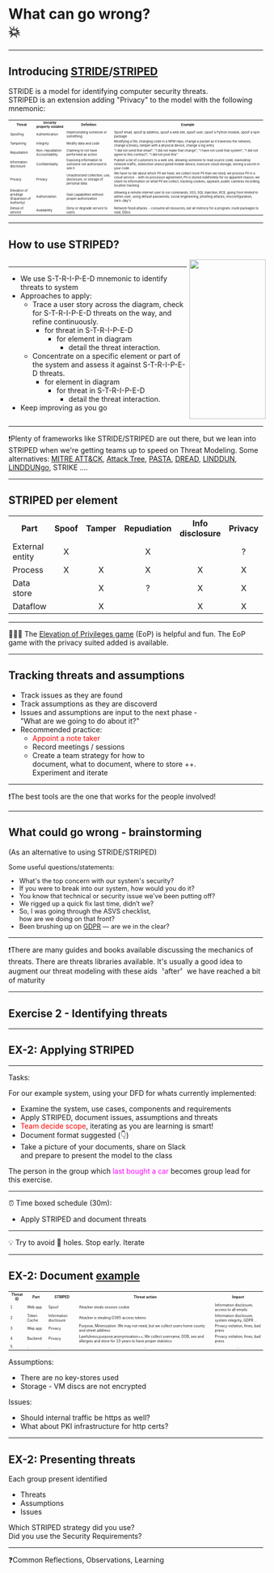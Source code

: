 <!-- markdownlint-disable MD033 -->

# What can go wrong? </br>💥

---

## Introducing [STRIDE](https://en.wikipedia.org/wiki/STRIDE_(security))/[STRIPED](https://www.youtube.com/watch?v=uzOdpuAhr28)

STRIDE is a model for identifying computer security threats. </br>STRIPED is an extension adding "Privacy" to the model with the following mnemonic: <!-- .element: style="font-size:0.65em"-->

 <table style="font-size:0.45em"">
  <tr>
    <th>Threat</th>
    <th>Security property violated</th>
    <th>Definition</th>
    <th>Example</th>
  </tr>
  <tr>
    <td>Spoofing</td>
    <td>Authentication</td>
    <td>Impersonating someone or something</td>
    <td>Spoof email, spoof ip address, spoof a web site, spoof user, spoof a Python module, spoof a npm package</td>
  </tr>
  <tr>
    <td>Tampering</td>
    <td>Integrity</td>
    <td>Modify data and code</td>
    <td>Modifying a file, changing code in a NPM repo, change a packet as it traverses the network, change a binary, tamper with a physical device, change a log entry</td>
  </tr>
  <tr>
    <td>Repudiation</td>
    <td>Non-repudiation </br>Accountability</td>
    <td>Claiming to not have performed an action</td>
    <td>"I did not send that email", "I did not make that change", "I have not used that system", "I did not agree to this contract", "I did not post this"</td>
  </tr>
  <tr>
    <td>Information disclosure</td>
    <td>Confidentiality</td>
    <td>Exposing information to someone not authorised to see it</td>
    <td>Publish a list of customers to a web site, allowing someone to read source code, eavesdrop network traffic, stolen/lost unencrypted mobile device, insecure cloud storage, storing a secret in your code</td>
  </tr>
  <tr>
    <td>Privacy</br></td>
    <td>Privacy</td>
    <td>Unauthorized collection, use, disclosure, or storage of personal data.</td>
    <td>We have no ide about which PII we have, we collect more PII than we need, we process PII in a cloud service - with no processor agreement, PII is stored indefinitely for no apparent reason, we share no information on what PII we collect, tracking cookies, spyware, public cameras recording, location tracking</td>
  </tr>  
  <tr>
    <td>Elevation of privilege</br>(Expansion of Authority)</td>
    <td>Authorization</td>
    <td>Gain capabilities without proper authorization</td>
    <td>Allowing a remote internet user to run commands, XSS, SQL Injection, RCE, going from limited to admin user, using default passwords, social engineering, phishing attacks, misconfiguration, zero-day's</td>
  </tr>  
  <tr>
    <td>Denial of service</td>
    <td>Availability</td>
    <td>Deny or degrade service to users</td>
    <td>Network flood attacks - consume all resources, eat all memory for a program, route packages to void, DDos </td>
  </tr>
</table>

---

## How to use STRIPED?

<div style="display: grid;grid-column-gap: 1%; grid-auto-columns: 70% 30%;">

<div  style="grid-area: 1 / 1"><!-- .element: style="font-size:0.7em"-->
<hr>

- We use S-T-R-I-P-E-D mnemonic to identify threats to system<!-- .element: class="fragment" data-fragment-index="1" -->
- Approaches to apply:<!-- .element: class="fragment" data-fragment-index="2" -->
  - Trace a user story across the diagram, check for S-T-R-I-P-E-D threats on the way, and refine continuously.<!-- .element: class="fragment" data-fragment-index="3" -->
    - for threat in S-T-R-I-P-E-D <!-- .element: class="fragment" data-fragment-index="4" -->
      - for element in diagram
        - detail the threat interaction.
  - Concentrate on a specific element or part of the system and assess it against S-T-R-I-P-E-D threats.<!-- .element: class="fragment" data-fragment-index="5" -->
    - for element in diagram<!-- .element: class="fragment" data-fragment-index="6" -->
      - for threat in S-T-R-I-P-E-D
        - detail the threat interaction.
- Keep improving as you go<!-- .element: class="fragment" data-fragment-index="8" -->
  
</div>

<div  style="grid-area: 1 / 2"><img src="./content/images/dfd-example.png" width="100%" height="auto" display="block" margin-left="auto" margin-right="auto"><!-- .element: class="fragment" data-fragment-index="1" -->
</div>

</div>

<hr>

❗️Plenty of frameworks like STRIDE/STRIPED are out there, but we lean into STRIPED when we're getting teams up to speed on Threat Modeling.<!-- .element: style="font-size:0.5em"--><!-- .element: class="fragment" data-fragment-index="10" -->
Some alternatives: [MITRE ATT&CK](https://attack.mitre.org/), [Attack Tree](https://en.wikipedia.org/wiki/Attack_tree), [PASTA](https://versprite.com/tag/pasta-threat-modeling/), [DREAD](https://en.wikipedia.org/wiki/DREAD_%28risk_assessment_model%29), [LINDDUN](https://www.linddun.org/), [LINDDUNgo](https://www.linddun.org/go), STRIKE .... <!-- .element: style="font-size:0.5em"-->

---

## STRIPED per element

<table><!-- .element: style="font-size:0.8em"-->
    <tr>
        <th>Part</th>
        <th>Spoof</th>
        <th>Tamper</th>
        <th>Repudiation</th>
        <th>Info disclosure</th>
        <th>Privacy</th>
        <th>EoP</th>
        <th>Deny Service</th>
     </tr>
    <tr>
        <td>External entity</td>
        <td align="center">X</td>
        <td align="center"></td>
        <td align="center">X</td>
        <td align="center"></td>
        <td align="center">?</td>
        <td align="center"></td>
        <td align="center"></td>
    </tr>
    <tr>
        <td>Process</td>
        <td align="center">X</td>
        <td align="center">X</td>
        <td align="center">X</td>
        <td align="center">X</td>
        <td align="center">X</td>
        <td align="center">X</td>
        <td align="center">X</td>
    </tr>
    <tr>
        <td>Data store</td>
        <td align="center"></td>
        <td align="center">X</td>
        <td align="center">?</td>
        <td align="center">X</td>
        <td align="center">X</td>
        <td align="center"></td>
        <td align="center">X</td>
    </tr>
    <tr>
        <td>Dataflow</td>
        <td align="center"></td>
        <td align="center">X</td>
        <td align="center"></td>
        <td align="center">X</td>
        <td align="center">X</td>
        <td align="center"></td>
        <td align="center">X</td>
    </tr>

</table>

<hr>

🕵🏻‍♂️ The [Elevation of Privileges game](https://github.com/adamshostack/eop) (EoP) is helpful and fun. The EoP game with the privacy suited added is available.

---

## Tracking threats and assumptions

- Track issues as they are found<!-- .element: class="fragment" data-fragment-index="1" -->
- Track assumptions as they are discoverd<!-- .element: class="fragment" data-fragment-index="2" -->
- Issues and assumptions are input to the next phase - <!-- .element: class="fragment" data-fragment-index="3" --> </br>"What are we going to do about it?"<!-- .element: class="fragment" data-fragment-index="3" -->
- Recommended practice:<!-- .element: class="fragment" data-fragment-index="4" -->
  - <!-- .element: class="fragment" data-fragment-index="5" --><a style="color:red">Appoint a note taker</a><!-- .element: class="fragment" data-fragment-index="5" -->
  - Record meetings / sessions<!-- .element: class="fragment" data-fragment-index="6" -->
  - Create a team strategy for how to </br>document, what to document, where to store ++. </br>Experiment and iterate<!-- .element: class="fragment" data-fragment-index="7" -->

<hr>

❗️The best tools are the one that works for the people involved!<!-- .element: class="fragment" data-fragment-index="8" -->

---

## What could go wrong - brainstorming

(As an alternative to using STRIDE/STRIPED)<!-- .element: style="font-size:0.6em"-->

<div style="font-size:0.9em">

Some useful questions/statements:

- What's the top concern with our system's security? <!-- .element: class="fragment" data-fragment-index="1" -->
- If you were to break into our system, how would you do it? <!-- .element: class="fragment" data-fragment-index="2" -->
- You know that technical or security issue we've been putting off? <!-- .element: class="fragment" data-fragment-index="4" -->
- We rigged up a quick fix last time, didn’t we? <!-- .element: class="fragment" data-fragment-index="5" -->
- So, I was going through the ASVS checklist,</br> how are we doing on that front? <!-- .element: class="fragment" data-fragment-index="6" -->
- Been brushing up on<!-- .element: class="fragment" data-fragment-index="7" --> [GDPR](https://gdpr-info.eu/art-5-gdpr/) — are we in the clear? <!-- .element: class="fragment" data-fragment-index="7" -->

</div>

<hr>

❗️There are many guides and books available discussing the mechanics of threats. There are threats libraries available. It's usually a good idea to augment our threat modeling with these aids〝after〞we have reached a bit of maturity<!-- .element: class="fragment" data-fragment-index="8" style="font-size:0.8em" -->

---

## Exercise 2 - Identifying threats

---

## EX-2: Applying STRIPED

<hr>

<div align="left"><!-- .element: style="font-size:0.7em"-->

Tasks:

For our example system, using your DFD for whats currently implemented:

- Examine the system, use cases, components and requirements
- Apply STRIPED, document issues, assumptions and threats
- <a style="color:red">Team decide scope</a>, iterating as you are learning is smart!
- Document format suggested (👇)
- Take a picture of your documents, share on Slack </br>and prepare to present the model to the class

The person in the group which  <a style="color:magenta">last bought a car</a> becomes group lead for this exercise.

<hr>

⏰ Time boxed schedule (30m):

- Apply STRIPED and document threats

<hr>

💡 Try to avoid 🐰 holes. Stop early. Iterate

</div>

---

## EX-2: Document <u>example</u>

<table style="font-size:0.50em" >
    <tr>
        <th>Threat ID</th>
        <th>Part</th>
        <th>STRIPED</th>
        <th>Threat action</th>
        <th>Impact</th>
    </tr>
    <tr>
        <td>1</td>
        <td>Web app</td>
        <td>Spoof</td>
        <td>Attacker steals session cookie</td>
        <td>Information disclosure, access to all emails</td>
    </tr>
    <tr>
        <td>2</td>
        <td>Token Cache</td>
        <td>Information disclosure</td>
        <td>Attacker is stealing O365 access tokens</td>
        <td>Information disclosure, system integrity, GDPR ...</td>
    </tr>
    <tr>
        <td>3</td>
        <td>Wep app</td>
        <td>Privacy</td>
        <td>Purpose, Minimization: We may not need, but we collect users home county and street address</td>
        <td>Privacy violation, fines, bad press</td>
    </tr>
    <tr>
        <td>4</td>
        <td>Backend</td>
        <td>Privacy</td>
        <td>Lawfulness,purpose,anonymisation++; We collect username, DOB, sex and allergies and store for 10 years to have proper statistics</td>
        <td>Privacy violation, fines, bad press</td>
    </tr>
    <tr>
        <td align="left">5</td>
        <td>..</td>
        <td>..</td>
        <td align="center">..</td>
        <td align="center">..</td>
    </tr>
</table>

<div align="left"><!-- .element: style="font-size:0.6em"-->

Assumptions:

- There are no key-stores used
- Storage - VM discs are not encrypted

Issues:

- Should internal traffic be https as well?
- What about PKI infrastructure for http certs?
  
</div>

---

## EX-2: Presenting threats

Each group present identified

- Threats
- Assumptions
- Issues

Which STRIPED strategy did you use?</br>Did you use the Security Requirements?

<hr>

❓Common Reflections, Observations, Learning